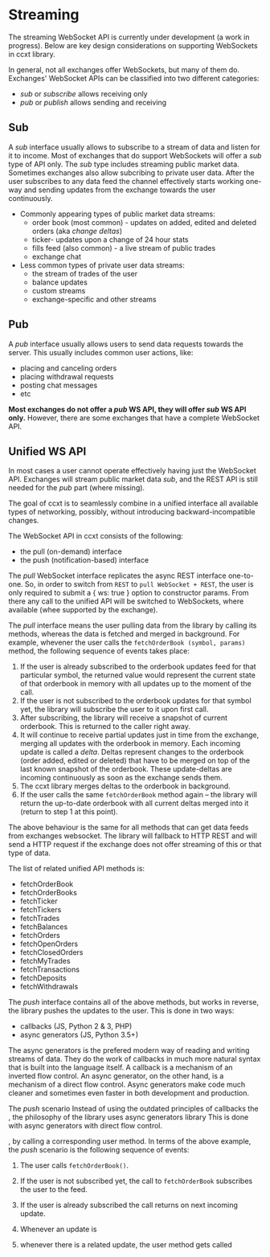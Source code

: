 # Streaming

The streaming WebSocket API is currently under development (a work in progress). Below are key design considerations on supporting WebSockets in ccxt library.

In general, not all exchanges offer WebSockets, but many of them do. Exchanges' WebSocket APIs can be classified into two different categories:

- *sub* or *subscribe* allows receiving only
- *pub* or *publish* allows sending and receiving

## Sub

A *sub* interface usually allows to subscribe to a stream of data and listen for it to income. Most of exchanges that do support WebSockets will offer a *sub* type of API only. The *sub* type includes streaming public market data. Sometimes exchanges also allow subcribing to private user data. After the user subscribes to any data feed the channel effectively starts working one-way and sending updates from the exchange towards the user continuously.

- Commonly appearing types of public market data streams:
  - order book (most common) - updates on added, edited and deleted orders (aka *change deltas*)
  - ticker- updates upon a change of 24 hour stats
  - fills feed (also common) - a live stream of public trades
  - exchange chat
- Less common types of private user data streams:
  - the stream of trades of the user
  - balance updates
  - custom streams
  - exchange-specific and other streams

## Pub

A *pub* interface usually allows users to send data requests towards the server. This usually includes common user actions, like:
- placing and canceling orders
- placing withdrawal requests
- posting chat messages
- etc

**Most exchanges do not offer a *pub* WS API, they will offer *sub* WS API only.** However, there are some exchanges that have a complete WebSocket API.

## Unified WS API

In most cases a user cannot operate effectively having just the WebSocket API. Exchanges will stream public market data *sub*, and the REST API is still needed for the *pub* part (where missing).

The goal of ccxt is to  seamlessly combine in a unified interface all available types of networking, possibly, without introducing backward-incompatible changes.

The WebSocket API in ccxt consists of the following:
- the pull (on-demand) interface
- the push (notification-based) interface

The *pull* WebSocket interface replicates the async REST interface one-to-one. So, in order to switch from `REST` to `pull WebSocket + REST`, the user is only required to submit a { ws: true } option to constructor params. From there any call to the unified API will be switched to WebSockets, where available (whee supported by the exchange).

The *pull* interface means the user pulling data from the library by calling its methods, whereas the data is fetched and merged in background. For example, whevener the user calls the `fetchOrderBook (symbol, params)` method, the following sequence of events takes place:

1. If the user is already subscribed to the orderbook updates feed for that particular symbol, the returned value would represent the current state of that orderbook in memory with all updates up to the moment of the call.
2. If the user is not subscribed to the orderbook updates for that symbol yet, the library will subscribe the user to it upon first call.
3. After subscribing, the library will receive a snapshot of current orderbook. This is returned to the caller right away.
4. It will continue to receive partial updates just in time from the exchange, merging all updates with the orderbook in memory. Each incoming update is called a *delta*. Deltas represent changes to the orderbook (order added, edited or deleted) that have to be merged on top of the last known snapshot of the orderbook. These update-deltas are incoming continuously as soon as the exchange sends them.
5. The ccxt library merges deltas to the orderbook in background.
6. If the user calls the same `fetchOrderBook` method again – the library will return the up-to-date orderbook with all current deltas merged into it (return to step 1 at this point).

The above behaviour is the same for all methods that can get data feeds from exchanges websocket. The library will fallback to HTTP REST and will send a HTTP request if the exchange does not offer streaming of this or that type of data.

The list of related unified API methods is:

- fetchOrderBook
- fetchOrderBooks
- fetchTicker
- fetchTickers
- fetchTrades
- fetchBalances
- fetchOrders
- fetchOpenOrders
- fetchClosedOrders
- fetchMyTrades
- fetchTransactions
- fetchDeposits
- fetchWithdrawals

The *push* interface contains all of the above methods, but works in reverse, the library pushes the updates to the user.
This is done in two ways:
- callbacks (JS, Python 2 & 3, PHP)
- async generators (JS, Python 3.5+)

The async generators is the prefered modern way of reading and writing streams of data. They do the work of callbacks in much more natural syntax that is built into the language itself. A callback is a mechanism of an inverted flow control. An async generator, on the other hand, is a mechanism of a direct flow control. Async generators make code much cleaner and sometimes even faster in both development and production.

The *push* scenario
Instead of using the outdated principles of callbacks the  , the philosophy of the library uses async generators library This is done with async generators with direct flow control.

, by calling a corresponding user method. In terms of the above example, the *push* scenario is the following sequence of events:

1. The user calls `fetchOrderBook()`.
2. If the user is not subscribed yet, the call to `fetchOrderBook` subscribes the user to the feed.
3. If the user is already subscribed the call returns on next incoming update.
3. Whenever an update is


2. whenever there is a related update, the user method gets called